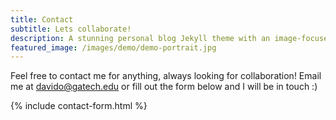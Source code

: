 ```yaml
---
title: Contact
subtitle: Lets collaborate! 
description: A stunning personal blog Jekyll theme with an image-focused design.
featured_image: /images/demo/demo-portrait.jpg
---
```

Feel free to contact me for anything, always looking for collaboration!
Email me at <a href="mailto:davido@gatech.edu">davido@gatech.edu</a> or fill out the form below and I will be in touch :)

{% include contact-form.html %}


